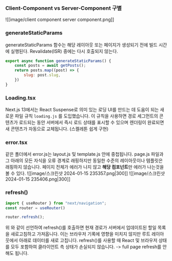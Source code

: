 ### Client-Component vs Server-Component 구별
![[image/client component server component.png]]
### generateStaticParams
generateStaticParams 함수는 해당 레이아웃 또는 페이지가 생성되기 전에 빌드 시간에 실행된다.
Revalidate(ISR) 중에는 다시 호출되지 않는다.
```javascript
export async function generateStaticParams() {
	const posts = await getPosts();
	return posts.map((post) => {
		slug: post.slug,	
	})
}
```

### Loading.tsx
Next.js 13에서는 React Suspense로 의미 있는 로딩 UI를 만드는 데 도움이 되는 새로운 파일 규칙 `loading.js` 를 도입했습니다. 
이 규칙을 사용하면 경로 세그먼트의 콘텐츠가 로드되는 동안 서버에서 즉시 로드 상태를  표시할 수 있으며 렌더링이 완료되면 새 콘텐츠가 자동으로 교체됩니다.
(스켈레톤 쉽게 구현)

### error.tsx
같은 폴더에서 error.js는 layout.js 및 template.js 안에 중첩됩니다.
page.js 파일과 그 아래의 모든 자식을 오류 경계로 래핑하지만 동일한 수준의 레이아웃이나 템플릿은 래핑하지 않습니다.
페이지 전체가 에러가 나지 않고 **해당 컴포넌트**만 에러가 나는것을 볼 수 있다.
![[image/스크린샷 2024-01-15 235357.png|300]]
![[image/스크린샷 2024-01-15 235406.png|300]]


### refresh()
```javascript
import { useRouter } from "next/navigation";
const router = useRouter()

router.refresh();
```
 위 와 같이 선언하여 refresh()를 호출하면 현재 경로가 서버에서 업데이트된 할일 목록을 새로고침하고 가져옵니다. 
 이는 브라우저 기록에 영향을 미치지 않지만 루트 레이아웃에서 아래로 데이터를 새로 고칩니다. 
 refresh()를 사용할 때 React 및 브라우저 상태를 모두 포함하여 클라이언트 측 상태가 손실되지 않습니다.
 -> full page refresh를 안해도 됩니다.
